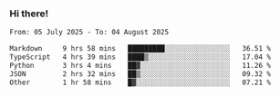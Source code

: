 ### Hi there!

<!--START_SECTION:waka-->

```txt
From: 05 July 2025 - To: 04 August 2025

Markdown     9 hrs 58 mins   █████████░░░░░░░░░░░░░░░░   36.51 %
TypeScript   4 hrs 39 mins   ████▒░░░░░░░░░░░░░░░░░░░░   17.04 %
Python       3 hrs 4 mins    ██▓░░░░░░░░░░░░░░░░░░░░░░   11.26 %
JSON         2 hrs 32 mins   ██▒░░░░░░░░░░░░░░░░░░░░░░   09.32 %
Other        1 hr 58 mins    █▓░░░░░░░░░░░░░░░░░░░░░░░   07.21 %
```

<!--END_SECTION:waka-->
